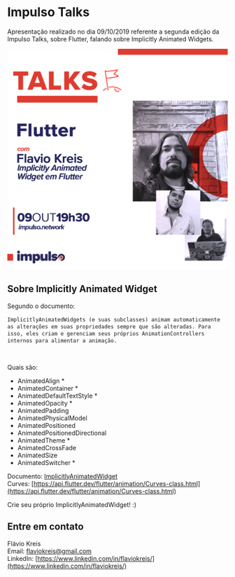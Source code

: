# Impulso Talks

Apresentação realizado no dia 09/10/2019 referente a segunda edição da Impulso Talks, sobre Flutter, falando sobre Implicitly Animated Widgets.

![Impulo Talks](images/impulso_talks.png)


## Sobre Implicitly Animated Widget

Segundo o documento:
```
ImplicitlyAnimatedWidgets (e suas subclasses) animam automaticamente as alterações em suas propriedades sempre que são alteradas. Para isso, eles criam e gerenciam seus próprios AnimationControllers internos para alimentar a animação.
```
<br />

Quais são:
- AnimatedAlign *
- AnimatedContainer *
- AnimatedDefaultTextStyle *
- AnimatedOpacity *
- AnimatedPadding
- AnimatedPhysicalModel
- AnimatedPositioned
- AnimatedPositionedDirectional
- AnimatedTheme *
- AnimatedCrossFade
- AnimatedSize
- AnimatedSwitcher *


  
Documento: [ImplicitlyAnimatedWidget](https://api.flutter.dev/flutter/widgets/ImplicitlyAnimatedWidget-class.html)  
Curves: [https://api.flutter.dev/flutter/animation/Curves-class.html](https://api.flutter.dev/flutter/animation/Curves-class.html)

Crie seu próprio ImplicitlyAnimatedWidget! :)


## Entre em contato

Flávio Kreis  
Email: [flaviokreis@gmail.com](flaviokreis@gmail.com)  
LinkedIn: [https://www.linkedin.com/in/flaviokreis/](https://www.linkedin.com/in/flaviokreis/)


